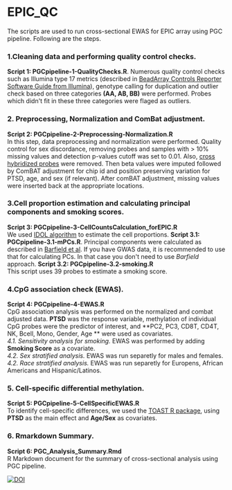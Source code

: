 # EPIC_QC

The scripts are used to run cross-sectional EWAS for EPIC array using PGC pipeline. Following are the steps.

### 1.Cleaning data and performing quality control checks. 
**Script 1: PGCpipeline-1-QualityChecks.R**. 
Numerous quality control checks such as Illumina type 17 metrics (described in [BeadArray Controls Reporter Software Guide from Illumina](https://support.illumina.com/content/dam/illumina-support/documents/documentation/chemistry_documentation/infinium_assays/infinium_hd_methylation/beadarray-controls-reporter-user-guide-1000000004009-00.pdf)), 
genotype calling for duplication and outlier check based on three categories **(AA, AB, BB)** were performed. 
Probes which didn't fit in these three categories were flaged as outliers.


### 2. Preprocessing, Normalization and ComBat adjustment. 
**Script 2: PGCpipeline-2-Preprocessing-Normalization.R**  
In this step, data preprocessing and normalization were performed. Quality control for sex discordance, removing probes and samples with > 10% missing values 
and detection p-values cutoff was set to 0.01. Also, [cross hybridized probes](http://www.sciencedirect.com/science/article/pii/S221359601630071X) were removed. 
Then beta values were imputed followed by ComBAT adjustment for chip id and position preserving variation for PTSD, age, and sex (if relevant). After comBAT adjustment, missing values were inserted back at the appropriate locations.


### 3.Cell proportion estimation and calculating principal components and smoking scores.  
**Script 3: PGCpipeline-3-CellCountsCalculation_forEPIC.R**  
We used [IDOL algorithm](https://bmcbioinformatics.biomedcentral.com/articles/10.1186/s12859-016-0943-7) 
to estimate the cell proportions. 
**Script 3.1: PGCpipeline-3.1-mPCs.R**. 
Principal components were calculated as described in [Barfield et al](https://www.ncbi.nlm.nih.gov/pmc/articles/PMC4090102/). If you have GWAS data, it is recommended to use that for calculating PCs. In that case you don't need to use *Barfield* approach.
**Script 3.2: PGCpipeline-3.2-smoking.R**  
This script uses 39 probes to estimate a smoking score.


### 4.CpG association check (EWAS).  
**Script 4: PGCpipeline-4-EWAS.R**  
CpG association analysis was performed on the normalized and combat adjusted data. **PTSD** was
the response variable, methylation of individual CpG probes were the predictor of interest, and **PC2, PC3, CD8T, CD4T, NK, Bcell, Mono, Gender, Age ** were used as covariates.  
*4.1. Sensitivity analysis for smoking.* EWAS was performed by adding **Smoking Score** as a covariate.  
*4.2. Sex stratified analysis.* EWAS was run separetly for males and females.  
*4.2. Race stratified analysis.* EWAS was run separetly for Europens, African Americans and Hispanic/Latinos.  

### 5. Cell-specific differential methylation.
**Script 5: PGCpipeline-5-CellSpecificEWAS.R**  
To identify cell-specific differences, we used the [TOAST R package](https://www.bioconductor.org/packages/release/bioc/html/TOAST.html), using **PTSD** as the main effect and **Age/Sex** as covariates. 

### 6. Rmarkdown Summary.
**Script 6: PGC_Analysis_Summary.Rmd**  
R Markdown document for the summary of cross-sectional analysis using PGC pipeline.

[![DOI](https://zenodo.org/badge/353804658.svg)](https://zenodo.org/badge/latestdoi/353804658)
